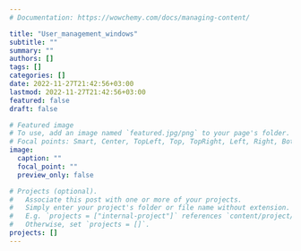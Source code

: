 ```yaml
---
# Documentation: https://wowchemy.com/docs/managing-content/

title: "User_management_windows"
subtitle: ""
summary: ""
authors: []
tags: []
categories: []
date: 2022-11-27T21:42:56+03:00
lastmod: 2022-11-27T21:42:56+03:00
featured: false
draft: false

# Featured image
# To use, add an image named `featured.jpg/png` to your page's folder.
# Focal points: Smart, Center, TopLeft, Top, TopRight, Left, Right, BottomLeft, Bottom, BottomRight.
image:
  caption: ""
  focal_point: ""
  preview_only: false

# Projects (optional).
#   Associate this post with one or more of your projects.
#   Simply enter your project's folder or file name without extension.
#   E.g. `projects = ["internal-project"]` references `content/project/deep-learning/index.md`.
#   Otherwise, set `projects = []`.
projects: []
---
```

